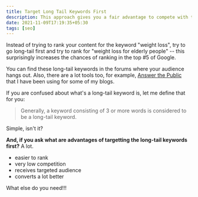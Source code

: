 ```yaml
---
title: Target Long Tail Keywords First
description: This approach gives you a fair advantage to compete with those big competitors.
date: 2021-11-09T17:19:35+05:30
tags: [seo]
---
```


Instead of trying to rank your content for the keyword "weight loss", try to go long-tail first and try to rank for "weight loss for elderly people" -- this surprisingly increases the chances of ranking in the top #5 of Google.

You can find these long-tail keywords in the forums where your audience hangs out. Also, there are a lot tools too, for example, [Answer the Public](https://deepakness.com/blog/atp-blogging/) that I have been using for some of my blogs.

If you are confused about what's a long-tail keyword is, let me define that for you:

> Generally, a keyword consisting of 3 or more words is considered to be a long-tail keyword.

Simple, isn't it?

**And, if you ask what are advantages of targetting the long-tail keywords first?** A lot.

- easier to rank
- very low competition
- receives targeted audience
- converts a lot better

What else do you need!!!

